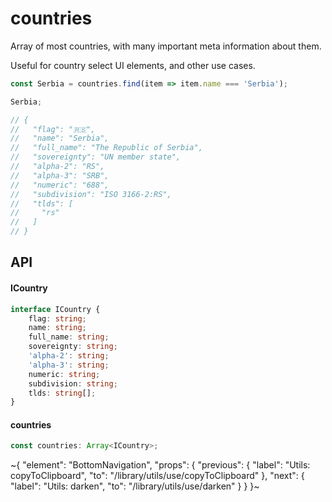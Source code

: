 
# countries

Array of most countries, with many important meta information about them.

Useful for country select UI elements, and other use cases.

```ts
const Serbia = countries.find(item => item.name === 'Serbia');

Serbia;

// {
//   "flag": "🇷🇸",
//   "name": "Serbia",
//   "full_name": "The Republic of Serbia",
//   "sovereignty": "UN member state",
//   "alpha-2": "RS",
//   "alpha-3": "SRB",
//   "numeric": "688",
//   "subdivision": "ISO 3166-2:RS",
//   "tlds": [
//     "rs"
//   ]
// }
```

## API

#### ICountry

```ts
interface ICountry {
    flag: string;
    name: string;
    full_name: string;
    sovereignty: string;
    'alpha-2': string;
    'alpha-3': string;
    numeric: string;
    subdivision: string;
    tlds: string[];
}
```

#### countries

```ts
const countries: Array<ICountry>;
```


~{
  "element": "BottomNavigation",
  "props": {
    "previous": {
      "label": "Utils: copyToClipboard",
      "to": "/library/utils/use/copyToClipboard"
    },
    "next": {
      "label": "Utils: darken",
      "to": "/library/utils/use/darken"
    }
  }
}~
